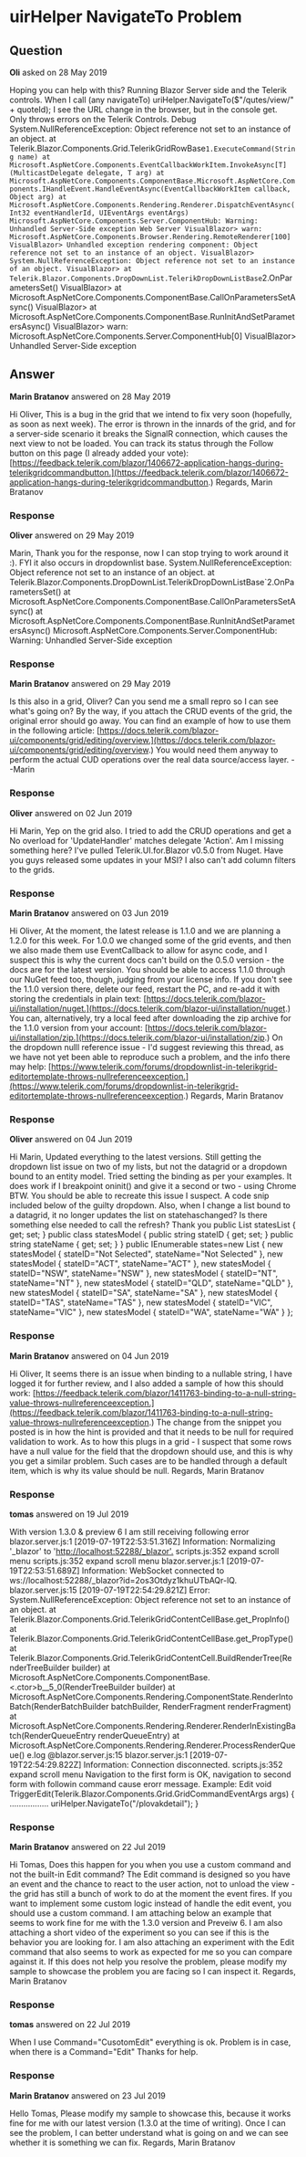 # uirHelper NavigateTo Problem

## Question

**Oli** asked on 28 May 2019

Hoping you can help with this? Running Blazor Server side and the Telerik controls. When I call (any navigateTo) uriHelper.NavigateTo($"/qutes/view/" + quoteId); I see the URL change in the browser, but in the console get. Only throws errors on the Telerik Controls. Debug System.NullReferenceException: Object reference not set to an instance of an object. at Telerik.Blazor.Components.Grid.TelerikGridRowBase`1.ExecuteCommand(String name) at Microsoft.AspNetCore.Components.EventCallbackWorkItem.InvokeAsync[T](MulticastDelegate delegate, T arg) at Microsoft.AspNetCore.Components.ComponentBase.Microsoft.AspNetCore.Components.IHandleEvent.HandleEventAsync(EventCallbackWorkItem callback, Object arg) at Microsoft.AspNetCore.Components.Rendering.Renderer.DispatchEventAsync(Int32 eventHandlerId, UIEventArgs eventArgs) Microsoft.AspNetCore.Components.Server.ComponentHub: Warning: Unhandled Server-Side exception Web Server VisualBlazor> warn: Microsoft.AspNetCore.Components.Browser.Rendering.RemoteRenderer[100] VisualBlazor> Unhandled exception rendering component: Object reference not set to an instance of an object. VisualBlazor> System.NullReferenceException: Object reference not set to an instance of an object. VisualBlazor> at Telerik.Blazor.Components.DropDownList.TelerikDropDownListBase`2.OnParametersSet() VisualBlazor> at Microsoft.AspNetCore.Components.ComponentBase.CallOnParametersSetAsync() VisualBlazor> at Microsoft.AspNetCore.Components.ComponentBase.RunInitAndSetParametersAsync() VisualBlazor> warn: Microsoft.AspNetCore.Components.Server.ComponentHub[0] VisualBlazor> Unhandled Server-Side exception

## Answer

**Marin Bratanov** answered on 28 May 2019

Hi Oliver, This is a bug in the grid that we intend to fix very soon (hopefully, as soon as next week). The error is thrown in the innards of the grid, and for a server-side scenario it breaks the SignalR connection, which causes the next view to not be loaded. You can track its status through the Follow button on this page (I already added your vote): [https://feedback.telerik.com/blazor/1406672-application-hangs-during-telerikgridcommandbutton.](https://feedback.telerik.com/blazor/1406672-application-hangs-during-telerikgridcommandbutton.) Regards, Marin Bratanov

### Response

**Oliver** answered on 29 May 2019

Marin, Thank you for the response, now I can stop trying to work around it :). FYI it also occurs in dropdownlist base. System.NullReferenceException: Object reference not set to an instance of an object. at Telerik.Blazor.Components.DropDownList.TelerikDropDownListBase`2.OnParametersSet() at Microsoft.AspNetCore.Components.ComponentBase.CallOnParametersSetAsync() at Microsoft.AspNetCore.Components.ComponentBase.RunInitAndSetParametersAsync() Microsoft.AspNetCore.Components.Server.ComponentHub: Warning: Unhandled Server-Side exception

### Response

**Marin Bratanov** answered on 29 May 2019

Is this also in a grid, Oliver? Can you send me a small repro so I can see what's going on? By the way, if you attach the CRUD events of the grid, the original error should go away. You can find an example of how to use them in the following article: [https://docs.telerik.com/blazor-ui/components/grid/editing/overview.](https://docs.telerik.com/blazor-ui/components/grid/editing/overview.) You would need them anyway to perform the actual CUD operations over the real data source/access layer. --Marin

### Response

**Oliver** answered on 02 Jun 2019

Hi Marin, Yep on the grid also. I tried to add the CRUD operations and get a No overload for 'UpdateHandler' matches delegate 'Action<GridCommandEventArgs>'. Am I missing something here? I've pulled Telerik.UI.for.Blazor v0.5.0 from Nuget. Have you guys released some updates in your MSI? I also can't add column filters to the grids.

### Response

**Marin Bratanov** answered on 03 Jun 2019

Hi Oliver, At the moment, the latest release is 1.1.0 and we are planning a 1.2.0 for this week. For 1.0.0 we changed some of the grid events, and then we also made them use EventCallback to allow for async code, and I suspect this is why the current docs can't build on the 0.5.0 version - the docs are for the latest version. You should be able to access 1.1.0 through our NuGet feed too, though, judging from your license info. If you don't see the 1.1.0 version there, delete our feed, restart the PC, and re-add it with storing the credentials in plain text: [https://docs.telerik.com/blazor-ui/installation/nuget.](https://docs.telerik.com/blazor-ui/installation/nuget.) You can, alternatively, try a local feed after downloading the zip archive for the 1.1.0 version from your account: [https://docs.telerik.com/blazor-ui/installation/zip.](https://docs.telerik.com/blazor-ui/installation/zip.) On the dropdown nulll reference issue - I'd suggest reviewing this thread, as we have not yet been able to reproduce such a problem, and the info there may help: [https://www.telerik.com/forums/dropdownlist-in-telerikgrid-editortemplate-throws-nullreferenceexception.](https://www.telerik.com/forums/dropdownlist-in-telerikgrid-editortemplate-throws-nullreferenceexception.) Regards, Marin Bratanov

### Response

**Oliver** answered on 04 Jun 2019

Hi Marin, Updated everything to the latest versions. Still getting the dropdown list issue on two of my lists, but not the datagrid or a dropdown bound to an entity model. Tried setting the binding as per your examples. It does work if I breakpoint oninit() and give it a second or two - using Chrome BTW. You should be able to recreate this issue I suspect. A code snip included below of the guilty dropdown. Also, when I change a list bound to a datagrid, it no longer updates the list on statehaschanged? Is there something else needed to call the refresh? Thank you <TelerikDropDownList bind-Value="@PageData.QuoteState" Width="300px" Data="@states" TextField="stateName" ValueField="stateID"> </TelerikDropDownList> <ValidationMessage For="@(()=> PageData.QuoteState)"></ValidationMessage> public List<statesModel> statesList { get; set; } public class statesModel { public string stateID { get; set; } public string stateName { get; set; } } public IEnumerable<statesModel> states=new List<statesModel> { new statesModel { stateID="Not Selected", stateName="Not Selected" }, new statesModel { stateID="ACT", stateName="ACT" }, new statesModel { stateID="NSW", stateName="NSW" }, new statesModel { stateID="NT", stateName="NT" }, new statesModel { stateID="QLD", stateName="QLD" }, new statesModel { stateID="SA", stateName="SA" }, new statesModel { stateID="TAS", stateName="TAS" }, new statesModel { stateID="VIC", stateName="VIC" }, new statesModel { stateID="WA", stateName="WA" } };

### Response

**Marin Bratanov** answered on 04 Jun 2019

Hi Oliver, It seems there is an issue when binding to a nullable string, I have logged it for further review, and I also added a sample of how this should work: [https://feedback.telerik.com/blazor/1411763-binding-to-a-null-string-value-throws-nullreferenceexception.](https://feedback.telerik.com/blazor/1411763-binding-to-a-null-string-value-throws-nullreferenceexception.) The change from the snippet you posted is in how the hint is provided and that it needs to be null for required validation to work. As to how this plugs in a grid - I suspect that some rows have a null value for the field that the dropdown should use, and this is why you get a similar problem. Such cases are to be handled through a default item, which is why its value should be null. Regards, Marin Bratanov

### Response

**tomas** answered on 19 Jul 2019

With version 1.3.0 & preview 6 I am still receiving following error blazor.server.js:1 [2019-07-19T22:53:51.316Z] Information: Normalizing '_blazor' to '[http://localhost:52288/_blazor'.](http://localhost:52288/_blazor'.) scripts.js:352 expand scroll menu scripts.js:352 expand scroll menu blazor.server.js:1 [2019-07-19T22:53:51.689Z] Information: WebSocket connected to ws://localhost:52288/_blazor?id=2os3Otdyz1khuUTbAQr-lQ. blazor.server.js:15 [2019-07-19T22:54:29.821Z] Error: System.NullReferenceException: Object reference not set to an instance of an object. at Telerik.Blazor.Components.Grid.TelerikGridContentCellBase.get_PropInfo() at Telerik.Blazor.Components.Grid.TelerikGridContentCellBase.get_PropType() at Telerik.Blazor.Components.Grid.TelerikGridContentCell.BuildRenderTree(RenderTreeBuilder builder) at Microsoft.AspNetCore.Components.ComponentBase.<.ctor>b__5_0(RenderTreeBuilder builder) at Microsoft.AspNetCore.Components.Rendering.ComponentState.RenderIntoBatch(RenderBatchBuilder batchBuilder, RenderFragment renderFragment) at Microsoft.AspNetCore.Components.Rendering.Renderer.RenderInExistingBatch(RenderQueueEntry renderQueueEntry) at Microsoft.AspNetCore.Components.Rendering.Renderer.ProcessRenderQueue() e.log @blazor.server.js:15 blazor.server.js:1 [2019-07-19T22:54:29.822Z] Information: Connection disconnected. scripts.js:352 expand scroll menu Navigation to the first form is OK, navigation to second form with followin command cause erorr message. Example: <TelerikGridCommandButton Command="Edit" Icon="edit" OnClick="TriggerEdit">Edit</TelerikGridCommandButton> void TriggerEdit(Telerik.Blazor.Components.Grid.GridCommandEventArgs args) { ................. uriHelper.NavigateTo("/plovakdetail"); }

### Response

**Marin Bratanov** answered on 22 Jul 2019

Hi Tomas, Does this happen for you when you use a custom command and not the built-in Edit command? The Edit command is designed so you have an event and the chance to react to the user action, not to unload the view - the grid has still a bunch of work to do at the moment the event fires. If you want to implement some custom logic instead of handle the edit event, you should use a custom command. I am attaching below an example that seems to work fine for me with the 1.3.0 version and Preveiw 6. I am also attaching a short video of the experiment so you can see if this is the behavior you are looking for. I am also attaching an experiment with the Edit command that also seems to work as expected for me so you can compare against it. If this does not help you resolve the problem, please modify my sample to showcase the problem you are facing so I can inspect it. Regards, Marin Bratanov

### Response

**tomas** answered on 22 Jul 2019

When I use Command="CusotomEdit" everything is ok. Problem is in case, when there is a Command="Edit" Thanks for help.

### Response

**Marin Bratanov** answered on 23 Jul 2019

Hello Tomas, Please modify my sample to showcase this, because it works fine for me with our latest version (1.3.0 at the time of writing). Once I can see the problem, I can better understand what is going on and we can see whether it is something we can fix. Regards, Marin Bratanov
